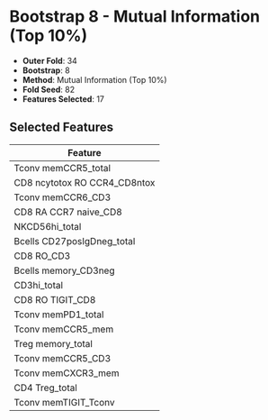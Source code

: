# Bootstrap 8 - Mutual Information (Top 10%)

- **Outer Fold**: 34
- **Bootstrap**: 8
- **Method**: Mutual Information (Top 10%)
- **Fold Seed**: 82
- **Features Selected**: 17

## Selected Features

| Feature |
|---------|
| Tconv memCCR5_total |
| CD8 ncytotox RO CCR4_CD8ntox |
| Tconv memCCR6_CD3 |
| CD8 RA CCR7 naive_CD8 |
| NKCD56hi_total |
| Bcells CD27posIgDneg_total |
| CD8 RO_CD3 |
| Bcells memory_CD3neg |
| CD3hi_total |
| CD8 RO TIGIT_CD8 |
| Tconv memPD1_total |
| Tconv memCCR5_mem |
| Treg memory_total |
| Tconv memCCR5_CD3 |
| Tconv memCXCR3_mem |
| CD4 Treg_total |
| Tconv memTIGIT_Tconv |
